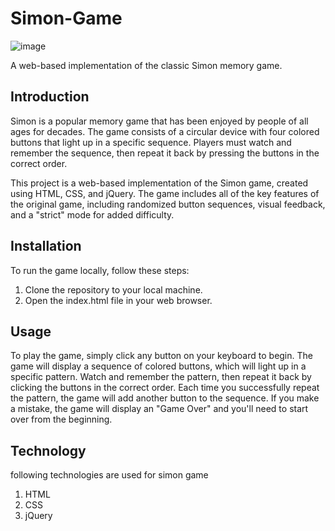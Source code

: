 # Simon-Game

![image](https://github.com/08prerna/Simon-Game/assets/132763290/f4353fe3-a6c7-4913-a53c-88f09fd39aa0)

A web-based implementation of the classic Simon memory game.

## Introduction

Simon is a popular memory game that has been enjoyed by people of all ages for decades. The game consists of a circular device with four colored buttons that light up in a specific sequence. Players must watch and remember the sequence, then repeat it back by pressing the buttons in the correct order.

This project is a web-based implementation of the Simon game, created using HTML, CSS, and jQuery. The game includes all of the key features of the original game, including randomized button sequences, visual feedback, and a "strict" mode for added difficulty.


## Installation

To run the game locally, follow these steps:

1. Clone the repository to your local machine.
2. Open the index.html file in your web browser.

## Usage

To play the game, simply click any button on your keyboard to begin. The game will display a sequence of colored buttons, which will light up in a specific pattern. Watch and remember the pattern, then repeat it back by clicking the buttons in the correct order. Each time you successfully repeat the pattern, the game will add another button to the sequence. If you make a mistake, the game will display an "Game Over" and you'll need to start over from the beginning.

## Technology 

following technologies are used for simon game

1. HTML
2. CSS
3. jQuery
